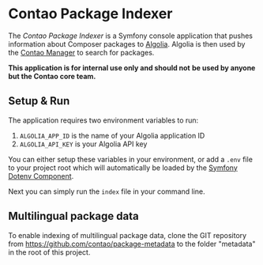 # Contao Package Indexer

The *Contao Package Indexer* is a Symfony console application that
pushes information about Composer packages to [Algolia]. Algolia is then
used by the [Contao Manager] to search for packages.

**This application is for internal use only and should not**
**be used by anyone but the Contao core team.**


## Setup & Run

The application requires two environment variables to run:

 1. `ALGOLIA_APP_ID` is the name of your Algolia application ID
 2. `ALGOLIA_API_KEY` is your Algolia API key

You can either setup these variables in your environment, or add a
`.env` file to your project root which will automatically be loaded
by the [Symfony Dotenv Component][Dotenv].

Next you can simply run the `index` file in your command line.


## Multilingual package data

To enable indexing of multilingual package data, clone the GIT
repository from https://github.com/contao/package-metadata to the
folder "metadata" in the root of this project.


[Algolia]: https://www.algolia.com
[Contao Manager]: https://github.com/contao/contao-manager
[Dotenv]: https://symfony.com/doc/current/components/dotenv.html
